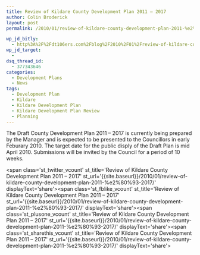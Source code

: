 ```yaml
---
title: Review of Kildare County Development Plan 2011 – 2017
author: Colin Broderick
layout: post
permalink: /2010/01/review-of-kildare-county-development-plan-2011-%e2%80%93-2017/

wp_jd_bitly:
  - http%3A%2F%2Fdt106ers.com%2Fblog%2F2010%2F01%2Freview-of-kildare-county-development-plan-2011-%25e2%2580%2593-2017%2F
wp_jd_target:
  - 
dsq_thread_id:
  - 377343646
categories:
  - Development Plans
  - News
tags:
  - Development Plan
  - Kildare
  - Kildare Development Plan
  - Kildare Development Plan Review
  - Planning
---
```

The Draft County Development Plan 2011 – 2017 is currently being prepared by the Manager and is expected to be presented to the Councillors in early Feburary 2010. The target date for the public disply of the Draft Plan is mid April 2010. Submissions will be invited by the Council for a period of 10 weeks.

<span class='st\_twitter\_vcount' st\_title='Review of Kildare County Development Plan 2011 – 2017' st\_url='{{site.baseurl}}/2010/01/review-of-kildare-county-development-plan-2011-%e2%80%93-2017/' displayText='share'></span><span class='st\_fblike\_vcount' st\_title='Review of Kildare County Development Plan 2011 – 2017' st\_url='{{site.baseurl}}/2010/01/review-of-kildare-county-development-plan-2011-%e2%80%93-2017/' displayText='share'></span><span class='st\_plusone\_vcount' st\_title='Review of Kildare County Development Plan 2011 – 2017' st\_url='{{site.baseurl}}/2010/01/review-of-kildare-county-development-plan-2011-%e2%80%93-2017/' displayText='share'></span><span class='st\_sharethis\_vcount' st\_title='Review of Kildare County Development Plan 2011 – 2017' st\_url='{{site.baseurl}}/2010/01/review-of-kildare-county-development-plan-2011-%e2%80%93-2017/' displayText='share'></span>